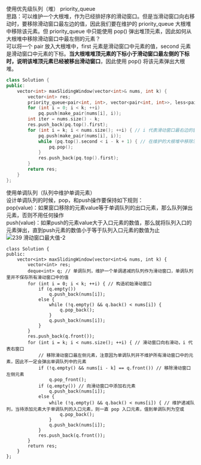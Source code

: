 使用优先级队列（堆） priority_queue<Type>  
思路：可以维护一个大根堆，作为已经排好序的滑动窗口。但是当滑动窗口向右移动时，要移除滑动窗口最左边的值，因此我们要在维护的 priority_queue 大根堆中移除该元素。但 priority_queue 中只能使用 pop() 弹出堆顶元素，因此如何从大根堆中移除滑动窗口中最左侧的元素？  
可以将一个 pair 放入大根堆中，first 元素是滑动窗口中元素的值，second 元素是滑动窗口中元素的下标。**当大根堆堆顶元素的下标小于滑动窗口最左侧的下标时，说明该堆顶元素已经被移出滑动窗口**，因此使用 pop() 将该元素弹出大根堆。  
```cpp
class Solution {
public:
    vector<int> maxSlidingWindow(vector<int>& nums, int k) {
        vector<int> res;
        priority_queue<pair<int, int>, vector<pair<int, int>>, less<pair<int, int>>> pq;
        for (int i = 0; i < k; ++i)
            pq.push(make_pair(nums[i], i));
        int iter = nums.size() - k;
        res.push_back(pq.top().first);
        for (int i = k; i < nums.size(); ++i) { // i 代表滑动窗口最右边的窗口，一直遍历到最后一个元素
            pq.push(make_pair(nums[i], i));
            while (pq.top().second < i - k + 1) { // 在维护的大根堆中移除滑动窗口最左侧的值
                pq.pop();
            }
            res.push_back(pq.top().first);
        }
        return res;
    }
};
```

使用单调队列（队列中维护单调元素）  
设计单调队列的时候，pop，和push操作要保持如下规则：  
pop(value)：如果窗口移除的元素value等于单调队列的出口元素，那么队列弹出元素，否则不用任何操作  
push(value)：如果push的元素value大于入口元素的数值，那么就将队列入口的元素弹出，直到push元素的数值小于等于队列入口元素的数值为止  
![239 滑动窗口最大值-2](https://user-images.githubusercontent.com/83362131/198886917-9f79c6da-a462-42c1-841c-741a29f0a561.gif)  
```
class Solution {
public:
    vector<int> maxSlidingWindow(vector<int>& nums, int k) {
        vector<int> res;
        deque<int> q; // 单调队列，维护一个单调递减的队列作为滑动窗口，单调队列里并不保存所有滑动窗口中的值
        for (int i = 0; i < k; ++i) { // 构造初始滑动窗口
            if (q.empty()) 
                q.push_back(nums[i]);
            else {
                while (!q.empty() && q.back() < nums[i]) {
                    q.pop_back();
                }
                q.push_back(nums[i]);
            }
        }
        res.push_back(q.front());
        for (int i = k; i < nums.size(); ++i) { // 滑动窗口向右滑动，i 代表右窗口
            // 移除滑动窗口最左侧元素，注意因为单调队列并不维护所有滑动窗口中的元素，因此不一定会弹出单调队列中的元素
            if (!q.empty() && nums[i - k] == q.front()) // 移除滑动窗口左侧元素
                q.pop_front();
            if (q.empty()) // 向滑动窗口中添加右元素
                q.push_back(nums[i]);
            else {
                while (!q.empty() && q.back() < nums[i]) { // 维护递减队列，当待添加元素大于单调队列的入口元素，则一直 pop 入口元素，值到单调队列为空或
                    q.pop_back();
                }
                q.push_back(nums[i]);
            }
            res.push_back(q.front());
        }
        return res;
    }
};
```
